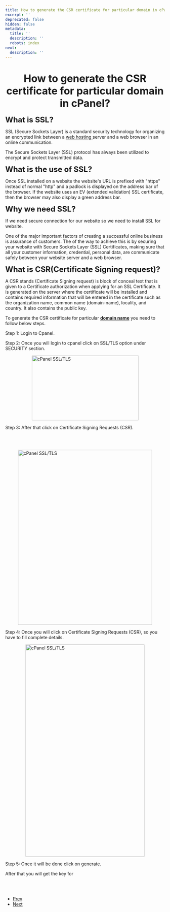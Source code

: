 ```yaml
---
title: How to generate the CSR certificate for particular domain in cPanel?
excerpt: ''
deprecated: false
hidden: false
metadata:
  title: ''
  description: ''
  robots: index
next:
  description: ''
---
```

<div class="page-header">
</div>
<dl class="article-info muted">
    <dt class="article-info-term">
</dt>
</dl>
<div itemprop="articleBody">
    <h1 dir="ltr" style="text-align: center;"><span style="font-size: xx-large;"><strong>How to generate the CSR certificate for particular domain in cPanel?</strong></span></h1>
    <p> </p>
    <p dir="ltr"><span style="font-size: x-large;"><strong>What is SSL?</strong></span></p>
    <p> </p>
    <p dir="ltr">SSL (Secure Sockets Layer) is a standard security technology for organizing an encrypted link between a <a href="https://hostingraja.in/" target="_blank" rel="noopener noreferrer">web hosting </a>server and a web browser in an online communication.</p>
    <p dir="ltr">The Secure Sockets Layer (SSL) protocol has always been utilized to encrypt and protect transmitted data.</p>
    <p> </p>
    <p dir="ltr"><span style="font-size: x-large;"><strong>What is the use of SSL?</strong></span></p>
    <p> </p>
    <p dir="ltr">Once SSL installed on a website the website's URL is prefixed with "https" instead of normal "http" and a padlock is displayed on the address bar of the browser. If the website uses an EV (extended validation) SSL certificate, then the browser may
        also display a green address bar.</p>
    <p> </p>
    <p dir="ltr"><span style="font-size: x-large;"><strong>Why we need SSL?</strong></span></p>
    <p> </p>
    <p dir="ltr">If we need secure connection for our website so we need to install SSL for website.</p>
    <p> </p>
    <p dir="ltr">One of the major important factors of creating a successful online business is assurance of customers. The of the way to achieve this is by securing your website with Secure Sockets Layer (SSL) Certificates, making sure that all your customer information,
        credential, personal data, are communicate safely between your website server and a web browser.</p>
    <p><span style="font-size: x-large;"><strong> </strong></span></p>
    <p dir="ltr"><span style="font-size: x-large;"><strong>What is CSR(Certificate Signing request)?</strong></span></p>
    <p dir="ltr">A CSR stands (Certificate Signing request) is block of conceal text that is given to a Certificate authorization when applying for an SSL Certificate. It is generated on the server where the certificate will be installed and contains required information
        that will be entered in the certificate such as the organization name, common name (domain-name), locality, and country. It also contains the public key.</p>
    <p> </p>
    <p dir="ltr">To generate the CSR certificate for particular <a href="https://www.hostingraja.in/domains/" target="_blank" rel="noopener noreferrer"><strong>domain name</strong></a> you need to follow below steps.</p>
    <p> </p>
    <p dir="ltr">Step 1: Login to Cpanel.</p>
    <p dir="ltr">Step 2: Once you will login to cpanel click on SSL/TLS option under SECURITY section.</p>
    <p> </p>
    <p dir="ltr"><img style="display: block; margin-left: auto; margin-right: auto;" src="https://image.hostingraja.in/images/article/help/csr-certificate1.png" alt="cPanel SSL/TLS" width="337" height="204" border="0" /></p>
    <p> </p>
    <p dir="ltr">Step 3: After that click on Certificate Signing Requests (CSR).</p>
    <p>
        <br/>
        <br/>
    </p>
    <p dir="ltr"><img style="display: block; margin-left: auto; margin-right: auto;" src="https://image.hostingraja.in/images/article/help/csr-certificate2.png" alt="cPanel SSL/TLS" width="424" height="551" border="0" /></p>
    <p> </p>
    <p dir="ltr">Step 4: Once you will click on Certificate Signing Requests (CSR), so you have to fill complete details.</p>
    <p> </p>
    <p dir="ltr"><img style="display: block; margin-left: auto; margin-right: auto;" src="https://image.hostingraja.in/images/article/help/csr-certificate3.png" alt="cPanel SSL/TLS" width="376" height="668" border="0" /></p>
    <p> </p>
    <p dir="ltr">Step 5: Once it will be done click on generate.</p>
    <p> </p>
    <p dir="ltr">After that you will get the key for</p>
    <p><span id="docs-internal-guid-a7652c32-c810-81aa-9f6e-602940213b7f"><br/><br/></span></p>
</div>
<ul class="pager pagenav">
    <li class="previous">
        <a class="hasTooltip" title="How to configure the MIME types in cPanel?" aria-label="Previous article: How to configure the MIME types in cPanel?" href="/docs/how-to-configure-the-mime-types-in-cpanel" rel="prev">
            <span class="icon-chevron-left" aria-hidden="true"></span> <span aria-hidden="true">Prev</span> </a>
    </li>
    <li class="next">
        <a class="hasTooltip" title="How to use the backup wizard in cpanel?" aria-label="Next article: How to use the backup wizard in cpanel?" href="/docs/how-to-use-the-backup-wizard-in-cpanel" rel="next">
            <span aria-hidden="true">Next</span> <span class="icon-chevron-right" aria-hidden="true"></span> </a>
    </li>
</ul>
</div>
